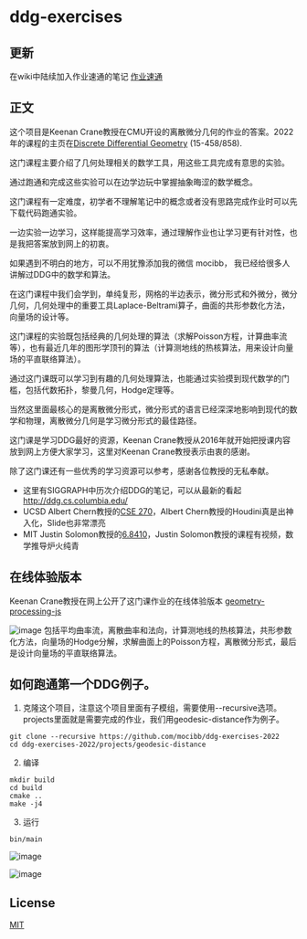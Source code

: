 # ddg-exercises

## 更新
在wiki中陆续加入作业速通的笔记 [作业速通](https://github.com/mocibb/ddg-exercises-2022/wiki/%E4%BD%9C%E4%B8%9A%E9%80%9F%E9%80%9A)

## 正文

这个项目是Keenan Crane教授在CMU开设的离散微分几何的作业的答案。2022年的课程的主页在[Discrete Differential Geometry](https://brickisland.net/DDGSpring2022/) (15-458/858). 

这门课程主要介绍了几何处理相关的数学工具，用这些工具完成有意思的实验。

通过跑通和完成这些实验可以在边学边玩中掌握抽象晦涩的数学概念。

这门课程有一定难度，初学者不理解笔记中的概念或者没有思路完成作业时可以先下载代码跑通实验。

一边实验一边学习，这样能提高学习效率，通过理解作业也让学习更有针对性，也是我把答案放到网上的初衷。

如果遇到不明白的地方，可以不用犹豫添加我的微信 mocibb， 我已经给很多人讲解过DDG中的数学和算法。

在这门课程中我们会学到，单纯复形，网格的半边表示，微分形式和外微分，微分几何，几何处理中的重要工具Laplace-Beltrami算子，曲面的共形参数化方法，向量场的设计等。

这门课程的实验既包括经典的几何处理的算法（求解Poisson方程，计算曲率流等），也有最近几年的图形学顶刊的算法（计算测地线的热核算法，用来设计向量场的平直联络算法）。

通过这门课既可以学习到有趣的几何处理算法，也能通过实验摸到现代数学的门槛，包括代数拓扑，黎曼几何，Hodge定理等。

当然这里面最核心的是离散微分形式，微分形式的语言已经深深地影响到现代的数学和物理，离散微分几何是学习微分形式的最佳路径。

这门课是学习DDG最好的资源，Keenan Crane教授从2016年就开始把授课内容放到网上方便大家学习，这里对Keenan Crane教授表示由衷的感谢。

除了这门课还有一些优秀的学习资源可以参考，感谢各位教授的无私奉献。

- 这里有SIGGRAPH中历次介绍DDG的笔记，可以从最新的看起 http://ddg.cs.columbia.edu/
- UCSD Albert Chern教授的[CSE 270](https://cseweb.ucsd.edu/~alchern/teaching/cse270_wi24/)，Albert Chern教授的Houdini真是出神入化，Slide也非常漂亮
- MIT Justin Solomon教授的[6.8410](https://groups.csail.mit.edu/gdpgroup/68410_spring_2023.html)，Justin Solomon教授的课程有视频，数学推导炉火纯青

## 在线体验版本
  Keenan Crane教授在网上公开了这门课作业的在线体验版本 [geometry-processing-js](https://geometrycollective.github.io/geometry-processing-js/)

   ![image](https://github.com/mocibb/ddg-exercises-2022/assets/18642/f0b13a39-61fa-4285-9879-8f56456d3acd)
  包括平均曲率流，离散曲率和法向，计算测地线的热核算法，共形参数化方法，向量场的Hodge分解，求解曲面上的Poisson方程，离散微分形式，最后是设计向量场的平直联络算法。
   


## 如何跑通第一个DDG例子。
1. 克隆这个项目，注意这个项目里面有子模组，需要使用--recursive选项。projects里面就是需要完成的作业，我们用geodesic-distance作为例子。
```
git clone --recursive https://github.com/mocibb/ddg-exercises-2022
cd ddg-exercises-2022/projects/geodesic-distance
```
2. 编译
```
mkdir build
cd build
cmake ..
make -j4
```
3. 运行
```
bin/main
```
![image](https://github.com/mocibb/ddg-exercises-2022/assets/18642/5ec1c0cc-4192-40b6-8c3e-a000aaee2167)

![image](https://github.com/mocibb/ddg-exercises-2022/assets/18642/186035e8-86eb-4f6c-af56-d78fe73449b9)


## License

[MIT](https://opensource.org/licenses/MIT)
